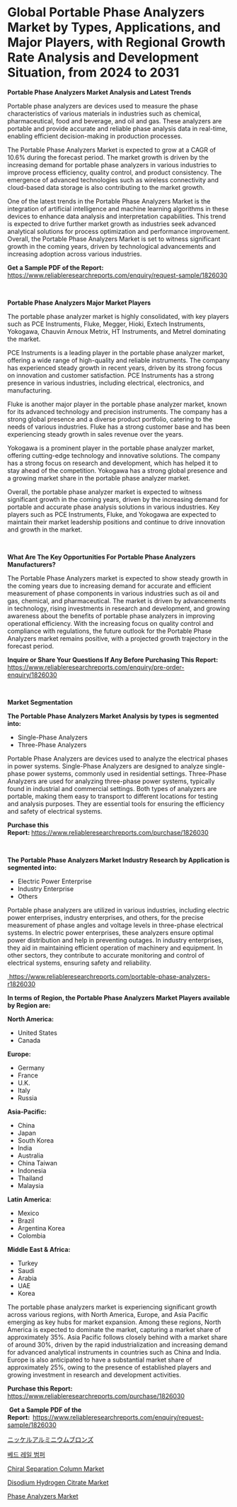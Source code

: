 <p><h1>Global Portable Phase Analyzers Market by Types, Applications, and Major Players, with Regional Growth Rate Analysis and Development Situation, from 2024 to 2031</h1></p><p><strong>Portable Phase Analyzers Market Analysis and Latest Trends</strong></p>
<p><p>Portable phase analyzers are devices used to measure the phase characteristics of various materials in industries such as chemical, pharmaceutical, food and beverage, and oil and gas. These analyzers are portable and provide accurate and reliable phase analysis data in real-time, enabling efficient decision-making in production processes.</p><p>The Portable Phase Analyzers Market is expected to grow at a CAGR of 10.6% during the forecast period. The market growth is driven by the increasing demand for portable phase analyzers in various industries to improve process efficiency, quality control, and product consistency. The emergence of advanced technologies such as wireless connectivity and cloud-based data storage is also contributing to the market growth.</p><p>One of the latest trends in the Portable Phase Analyzers Market is the integration of artificial intelligence and machine learning algorithms in these devices to enhance data analysis and interpretation capabilities. This trend is expected to drive further market growth as industries seek advanced analytical solutions for process optimization and performance improvement. Overall, the Portable Phase Analyzers Market is set to witness significant growth in the coming years, driven by technological advancements and increasing adoption across various industries.</p></p>
<p><strong>Get a Sample PDF of the Report:&nbsp;</strong> <a href="https://www.reliableresearchreports.com/enquiry/request-sample/1826030">https://www.reliableresearchreports.com/enquiry/request-sample/1826030</a></p>
<p>&nbsp;</p>
<p><strong>Portable Phase Analyzers Major Market Players</strong></p>
<p><p>The portable phase analyzer market is highly consolidated, with key players such as PCE Instruments, Fluke, Megger, Hioki, Extech Instruments, Yokogawa, Chauvin Arnoux Metrix, HT Instruments, and Metrel dominating the market. </p><p>PCE Instruments is a leading player in the portable phase analyzer market, offering a wide range of high-quality and reliable instruments. The company has experienced steady growth in recent years, driven by its strong focus on innovation and customer satisfaction. PCE Instruments has a strong presence in various industries, including electrical, electronics, and manufacturing.</p><p>Fluke is another major player in the portable phase analyzer market, known for its advanced technology and precision instruments. The company has a strong global presence and a diverse product portfolio, catering to the needs of various industries. Fluke has a strong customer base and has been experiencing steady growth in sales revenue over the years.</p><p>Yokogawa is a prominent player in the portable phase analyzer market, offering cutting-edge technology and innovative solutions. The company has a strong focus on research and development, which has helped it to stay ahead of the competition. Yokogawa has a strong global presence and a growing market share in the portable phase analyzer market.</p><p>Overall, the portable phase analyzer market is expected to witness significant growth in the coming years, driven by the increasing demand for portable and accurate phase analysis solutions in various industries. Key players such as PCE Instruments, Fluke, and Yokogawa are expected to maintain their market leadership positions and continue to drive innovation and growth in the market.</p></p>
<p>&nbsp;</p>
<p><strong>What Are The Key Opportunities For Portable Phase Analyzers Manufacturers?</strong></p>
<p><p>The Portable Phase Analyzers market is expected to show steady growth in the coming years due to increasing demand for accurate and efficient measurement of phase components in various industries such as oil and gas, chemical, and pharmaceutical. The market is driven by advancements in technology, rising investments in research and development, and growing awareness about the benefits of portable phase analyzers in improving operational efficiency. With the increasing focus on quality control and compliance with regulations, the future outlook for the Portable Phase Analyzers market remains positive, with a projected growth trajectory in the forecast period.</p></p>
<p><strong>Inquire or Share Your Questions If Any Before Purchasing This Report:</strong> <a href="https://www.reliableresearchreports.com/enquiry/pre-order-enquiry/1826030">https://www.reliableresearchreports.com/enquiry/pre-order-enquiry/1826030</a></p>
<p>&nbsp;</p>
<p><strong>Market Segmentation</strong></p>
<p><strong>The Portable Phase Analyzers Market Analysis by types is segmented into:</strong></p>
<p><ul><li>Single-Phase Analyzers</li><li>Three-Phase Analyzers</li></ul></p>
<p><p>Portable Phase Analyzers are devices used to analyze the electrical phases in power systems. Single-Phase Analyzers are designed to analyze single-phase power systems, commonly used in residential settings. Three-Phase Analyzers are used for analyzing three-phase power systems, typically found in industrial and commercial settings. Both types of analyzers are portable, making them easy to transport to different locations for testing and analysis purposes. They are essential tools for ensuring the efficiency and safety of electrical systems.</p></p>
<p><strong>Purchase this Report:&nbsp;</strong><a href="https://www.reliableresearchreports.com/purchase/1826030">https://www.reliableresearchreports.com/purchase/1826030</a></p>
<p>&nbsp;</p>
<p><strong>The Portable Phase Analyzers Market Industry Research by Application is segmented into:</strong></p>
<p><ul><li>Electric Power Enterprise</li><li>Industry Enterprise</li><li>Others</li></ul></p>
<p><p>Portable phase analyzers are utilized in various industries, including electric power enterprises, industry enterprises, and others, for the precise measurement of phase angles and voltage levels in three-phase electrical systems. In electric power enterprises, these analyzers ensure optimal power distribution and help in preventing outages. In industry enterprises, they aid in maintaining efficient operation of machinery and equipment. In other sectors, they contribute to accurate monitoring and control of electrical systems, ensuring safety and reliability.</p></p>
<p><a href="https://www.reliableresearchreports.com/portable-phase-analyzers-r1826030">&nbsp;https://www.reliableresearchreports.com/portable-phase-analyzers-r1826030</a></p>
<p><strong>In terms of Region, the Portable Phase Analyzers Market Players available by Region are:</strong></p>
<p>
    <p> <strong> North America: </strong>
        <ul>
            <li>United States</li>
            <li>Canada</li>
        </ul>
        </p> 
    <p> <strong> Europe: </strong>
        <ul>
            <li>Germany</li>
            <li>France</li>
            <li>U.K.</li>
            <li>Italy</li>
            <li>Russia</li>
        </ul>
        </p> 
    <p> <strong> Asia-Pacific: </strong>
        <ul>
            <li>China</li>
            <li>Japan</li>
            <li>South Korea</li>
            <li>India</li>
            <li>Australia</li>
            <li>China Taiwan</li>
            <li>Indonesia</li>
            <li>Thailand</li>
            <li>Malaysia</li>
        </ul>
        </p> 
    <p> <strong> Latin America: </strong>
        <ul>
            <li>Mexico</li>
            <li>Brazil</li>
            <li>Argentina Korea</li>
            <li>Colombia</li>
        </ul>
        </p> 
    <p> <strong> Middle East & Africa: </strong>
        <ul>
            <li>Turkey</li>
            <li>Saudi</li>
            <li>Arabia</li>
            <li>UAE</li>
            <li>Korea</li>
        </ul>
    </p>
    </p>
<p><p>The portable phase analyzers market is experiencing significant growth across various regions, with North America, Europe, and Asia Pacific emerging as key hubs for market expansion. Among these regions, North America is expected to dominate the market, capturing a market share of approximately 35%. Asia Pacific follows closely behind with a market share of around 30%, driven by the rapid industrialization and increasing demand for advanced analytical instruments in countries such as China and India. Europe is also anticipated to have a substantial market share of approximately 25%, owing to the presence of established players and growing investment in research and development activities.</p></p>
<p><strong>Purchase this Report: </strong><a href="https://www.reliableresearchreports.com/purchase/1826030">https://www.reliableresearchreports.com/purchase/1826030</a></p>
<p>&nbsp;<strong>Get a Sample PDF of the Report:&nbsp;&nbsp;</strong><a href="https://www.reliableresearchreports.com/enquiry/request-sample/1826030">https://www.reliableresearchreports.com/enquiry/request-sample/1826030</a></p>
<p><strong></strong></p>
<p><p><a href="https://github.com/alyle7648/Market-Research-Report-List-1/blob/main/796809941764.md">ニッケルアルミニウムブロンズ</a></p><p><a href="https://medium.com/@howaoole34545/%EC%B9%A8%EB%8C%80-%EB%82%9C%EA%B0%84-%EB%B2%94%ED%8D%BC-%EC%8B%9C%EC%9E%A5-%EB%B6%84%EC%84%9D-%EA%B8%80%EB%A1%9C%EB%B2%8C-%EC%82%B0%EC%97%85-%EC%A0%84%EB%A7%9D-%EB%B0%8F-%EC%98%88%EC%B8%A1-2024%EB%85%84%EB%B6%80%ED%84%B0-2031%EB%85%84%EA%B9%8C%EC%A7%80-4c433b134947">베드 레일 범퍼</a></p><p><a href="https://www.linkedin.com/pulse/chiral-separation-column-market-outlook-industry-overview-ahbhe?trackingId=4qO8b4SBpImcSzZVKtX%2FZg%3D%3D">Chiral Separation Column Market</a></p><p><a href="https://issuu.com/reportprime-2/docs/disodium-hydrogen-citrate-market-size-2030.pptx">Disodium Hydrogen Citrate Market</a></p><p><a href="https://github.com/biheemgalvinlouises6hokrh3h/Market-Research-Report-List-2/blob/main/phase-analyzers-market.md">Phase Analyzers Market</a></p></p>